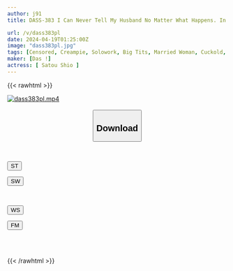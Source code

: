 ```yaml
---
author: j91
title: DASS-383 I Can Never Tell My Husband No Matter What Happens. In The Stuffy Club Room, I Indulged In A Creampie Affair With My Son's Advisor, Covered In Sweat And Covered In Thick Saliva. Shio Sato

url: /v/dass383pl
date: 2024-04-19T01:25:00Z
image: "dass383pl.jpg"
tags: [Censored, Creampie, Solowork, Big Tits, Married Woman, Cuckold, Sweat	]
maker: [Das !]
actress: [ Satou Shio ]
---
```



{{< rawhtml >}}

<div class="video" data-videoid="3pPJZmjbR9TdPzl">
    <a href="javascript:;">
        <img src="/v/dass383pl/dass383pl.jpg" width="WIDTH" height="HEIGHT" alt="dass383pl.mp4" loading="lazy">
    </a>
</div>

<script type="text/javascript" src="https://j91.asia/asset/on-demand-st.js"></script>

<br>
  <link rel="stylesheet" href="https://j91.asia/asset/bs5.css">
  
  <center>
  <button class="btn btn-primary" type="button" data-bs-toggle="collapse" data-bs-target=".multi-collapse" aria-expanded="false" aria-controls="multiCollapseExample1 multiCollapseExample2"><h2>Download</h2></button></center>
</p>
<div class="row">
  <div class="col">
    <div class="collapse multi-collapse" id="multiCollapseExample1">
      <div class="card card-body">
	      	      <br>
<div class="buttons">  
<p><a href="https://streamtape.to/v/3pPJZmjbR9TdPzl" target="_blank"><button class="btn-hover color-3"><i class="fa fa-download"></i> ST</button></a></p>
<p><a href="https://asnwish.com/hnr851d6mneu" target="_blank"><button class="btn-hover color-2"><i class="fa fa-download"></i> SW</button></a></p></div>
    </div>
  </div>
</div>
  <div class="col">
    <div class="collapse multi-collapse" id="multiCollapseExample2">
      <div class="card card-body">
	      <br>
<div class="buttons">
<p><a href="https://wolfstream.tv/dg1l1mjaym2u"><button class="btn-hover color-9"><i class="fa fa-download"></i> WS</button></a></p>
<p><a href="https://filemoon.sx/d/07ghfi8q4hwy"><button class="btn-hover color-8"><i class="fa fa-download"></i> FM</button></a></p></div>
<br><br>
      </div>
    </div>
  </div>
</div>

{{< /rawhtml >}}